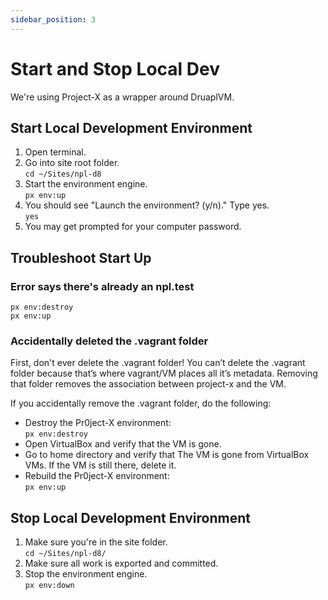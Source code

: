 ```yaml
---
sidebar_position: 3
---
```


# Start and Stop Local Dev

We're using Project-X as a wrapper around DruaplVM.

## Start Local Development Environment

1. Open terminal.
1. Go into site root folder.  
`cd ~/Sites/npl-d8`
1. Start the environment engine.  
`px env:up`
1. You should see "Launch the environment? (y/n)." Type yes.  
`yes`
1. You may get prompted for your computer password.

## Troubleshoot Start Up

### Error says there's already an npl.test
```
px env:destroy
px env:up
```

### Accidentally deleted the .vagrant folder

First, don't ever delete the .vagrant folder! You can’t delete the .vagrant folder because that’s where vagrant/VM places all it’s metadata. Removing that folder removes the association between project-x and the VM.

If you accidentally remove the .vagrant folder, do the following:
   - Destroy the Pr0ject-X environment:  
   `px env:destroy`
   - Open VirtualBox and verify that the VM is gone.
   - Go to home directory and verify that The VM is gone from VirtualBox VMs. If the VM is still there, delete it.
   - Rebuild the Pr0ject-X environment:  
   `px env:up`

## Stop Local Development Environment

1. Make sure you're in the site folder.  
`cd ~/Sites/npl-d8/`
1. Make sure all work is exported and committed.
1. Stop the environment engine.  
`px env:down`
